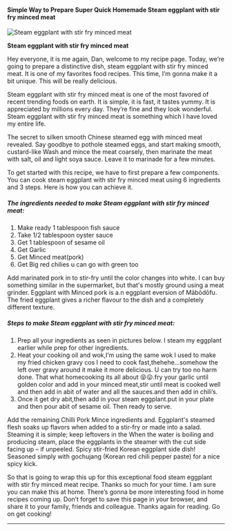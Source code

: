             

#### Simple Way to Prepare Super Quick Homemade Steam eggplant with stir fry minced meat

![Steam eggplant with stir fry minced meat](https://img-global.cpcdn.com/recipes/d6668c167e0e6fc9/751x532cq70/steam-eggplant-with-stir-fry-minced-meat-recipe-main-photo.jpg)

**Steam eggplant with stir fry minced meat**

Hey everyone, it is me again, Dan, welcome to my recipe page. Today, we’re going to prepare a distinctive dish, steam eggplant with stir fry minced meat. It is one of my favorites food recipes. This time, I’m gonna make it a bit unique. This will be really delicious.

Steam eggplant with stir fry minced meat is one of the most favored of recent trending foods on earth. It is simple, it is fast, it tastes yummy. It is appreciated by millions every day. They’re fine and they look wonderful. Steam eggplant with stir fry minced meat is something which I have loved my entire life.

The secret to silken smooth Chinese steamed egg with minced meat revealed. Say goodbye to pothole steamed eggs, and start making smooth, custard-like Wash and mince the meat coarsely, then marinate the meat with salt, oil and light soya sauce. Leave it to marinade for a few minutes.

To get started with this recipe, we have to first prepare a few components. You can cook steam eggplant with stir fry minced meat using 6 ingredients and 3 steps. Here is how you can achieve it.

##### The ingredients needed to make Steam eggplant with stir fry minced meat:

1.  Make ready 1 tablespoon fish sauce
2.  Take 1/2 tablespoon oyster sauce
3.  Get 1 tablespoon of sesame oil
4.  Get Garlic
5.  Get Minced meat(pork)
6.  Get Big red chilies u can go with green too

Add marinated pork in to stir-fry until the color changes into white. I can buy something similar in the supermarket, but that's mostly ground using a meat grinder. Eggplant with Minced pork is a.n eggplant eversion of Mābōdōfu. The fried eggplant gives a richer flavour to the dish and a completely different texture.

##### Steps to make Steam eggplant with stir fry minced meat:

1.  Prep all your ingredients as seen in pictures below. I steam my eggplant earlier while prep for other ingredients.
2.  Heat your cooking oil and wok,I’m using the same wok I used to make my fried chicken gravy cos I need to cook fast,thehehe…somehow the left over gravy around it make it more delicious. U can try too no harm done. That what homecooking its all about 😝😛.fry your garlic until golden color and add in your minced meat,stir until meat is cooked well and then add in abit of water and all the sauces.and then add in chili’s.
3.  Once it get dry abit,then add in your steam eggplant.put in your plate and then pour abit of sesame oil. Then ready to serve.

Add the remaining Chilli Pork Mince ingredients and. Eggplant's steamed flesh soaks up flavors when added to a stir-fry or made into a salad. Steaming it is simple; keep leftovers in the When the water is boiling and producing steam, place the eggplants in the steamer with the cut side facing up – if unpeeled. Spicy stir-fried Korean eggplant side dish! Seasoned simply with gochujang (Korean red chili pepper paste) for a nice spicy kick.

So that is going to wrap this up for this exceptional food steam eggplant with stir fry minced meat recipe. Thanks so much for your time. I am sure you can make this at home. There’s gonna be more interesting food in home recipes coming up. Don’t forget to save this page in your browser, and share it to your family, friends and colleague. Thanks again for reading. Go on get cooking!

* * *